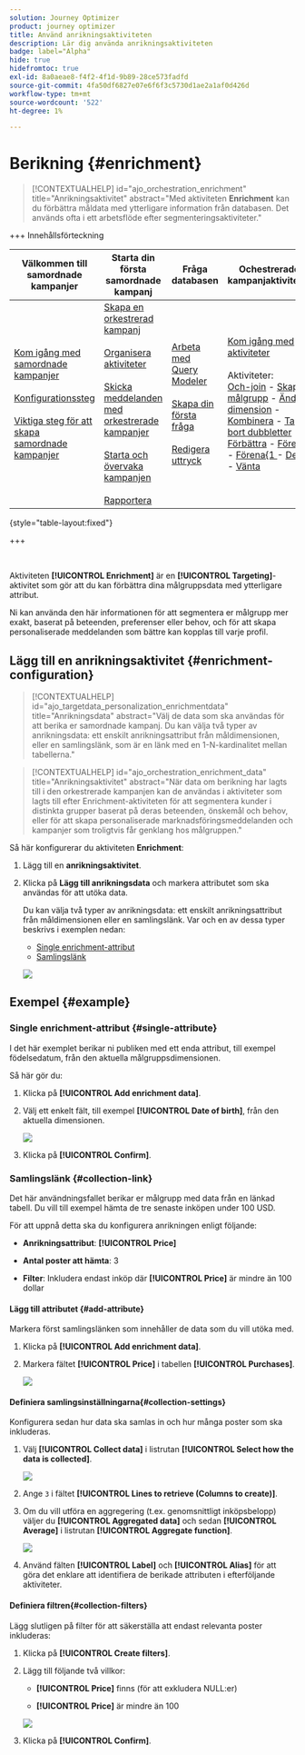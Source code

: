 ```yaml
---
solution: Journey Optimizer
product: journey optimizer
title: Använd anrikningsaktiviteten
description: Lär dig använda anrikningsaktiviteten
badge: label="Alpha"
hide: true
hidefromtoc: true
exl-id: 8a0aeae8-f4f2-4f1d-9b89-28ce573fadfd
source-git-commit: 4fa50df6827e07e6f6f3c5730d1ae2a1af0d426d
workflow-type: tm+mt
source-wordcount: '522'
ht-degree: 1%

---
```


# Berikning {#enrichment}

>[!CONTEXTUALHELP]
>id="ajo_orchestration_enrichment"
>title="Anrikningsaktivitet"
>abstract="Med aktiviteten **Enrichment** kan du förbättra måldata med ytterligare information från databasen. Det används ofta i ett arbetsflöde efter segmenteringsaktiviteter."

+++ Innehållsförteckning

| Välkommen till samordnade kampanjer | Starta din första samordnade kampanj | Fråga databasen | Ochestrerade kampanjaktiviteter |
|---|---|---|---|
| [Kom igång med samordnade kampanjer](../gs-orchestrated-campaigns.md)<br/><br/>[Konfigurationssteg](../configuration-steps.md)<br/><br/>[Viktiga steg för att skapa samordnade kampanjer](../gs-campaign-creation.md) | [Skapa en orkestrerad kampanj](../create-orchestrated-campaign.md)<br/><br/>[Organisera aktiviteter](../orchestrate-activities.md)<br/><br/>[Skicka meddelanden med orkestrerade kampanjer](../send-messages.md)<br/><br/>[Starta och övervaka kampanjen](../start-monitor-campaigns.md)<br/><br/>[Rapportera](../reporting-campaigns.md) | [Arbeta med Query Modeler](../orchestrated-rule-builder.md)<br/><br/>[Skapa din första fråga](../build-query.md)<br/><br/>[Redigera uttryck](../edit-expressions.md) | [Kom igång med aktiviteter](about-activities.md)<br/><br/>Aktiviteter:<br/>[Och-join](and-join.md) - [Skapa målgrupp](build-audience.md) - [Ändra dimension](change-dimension.md) - [Kombinera](combine.md) - [Ta bort dubbletter](deduplication.md) - [Förbättra](enrichment.md) - [Förena](fork.md) - [Förena{1 ](reconciliation.md) - [Dela](split.md) - [Vänta](wait.md) |

{style="table-layout:fixed"}

+++

<br/>

Aktiviteten **[!UICONTROL Enrichment]** är en **[!UICONTROL Targeting]**-aktivitet som gör att du kan förbättra dina målgruppsdata med ytterligare attribut.

Ni kan använda den här informationen för att segmentera er målgrupp mer exakt, baserat på beteenden, preferenser eller behov, och för att skapa personaliserade meddelanden som bättre kan kopplas till varje profil.

## Lägg till en anrikningsaktivitet {#enrichment-configuration}

>[!CONTEXTUALHELP]
>id="ajo_targetdata_personalization_enrichmentdata"
>title="Anrikningsdata"
>abstract="Välj de data som ska användas för att berika er samordnade kampanj. Du kan välja två typer av anrikningsdata: ett enskilt anrikningsattribut från måldimensionen, eller en samlingslänk, som är en länk med en 1-N-kardinalitet mellan tabellerna."

>[!CONTEXTUALHELP]
>id="ajo_orchestration_enrichment_data"
>title="Anrikningsaktivitet"
>abstract="När data om berikning har lagts till i den orkestrerade kampanjen kan de användas i aktiviteter som lagts till efter Enrichment-aktiviteten för att segmentera kunder i distinkta grupper baserat på deras beteenden, önskemål och behov, eller för att skapa personaliserade marknadsföringsmeddelanden och kampanjer som troligtvis får genklang hos målgruppen."

Så här konfigurerar du aktiviteten **Enrichment**:

1. Lägg till en **anrikningsaktivitet**.

1. Klicka på **Lägg till anrikningsdata** och markera attributet som ska användas för att utöka data.

   Du kan välja två typer av anrikningsdata: ett enskilt anrikningsattribut från måldimensionen eller en samlingslänk. Var och en av dessa typer beskrivs i exemplen nedan:

   * [Single enrichment-attribut](#single-attribute)
   * [Samlingslänk](#collection-link)

   ![](../assets/enrichment-1.png)

## Exempel {#example}

### Single enrichment-attribut {#single-attribute}

I det här exemplet berikar ni publiken med ett enda attribut, till exempel födelsedatum, från den aktuella målgruppsdimensionen.

Så här gör du:

1. Klicka på **[!UICONTROL Add enrichment data]**.

1. Välj ett enkelt fält, till exempel **[!UICONTROL Date of birth]**, från den aktuella dimensionen.

   ![](../assets/enrichment-2.png)

1. Klicka på **[!UICONTROL Confirm]**.

### Samlingslänk {#collection-link}

Det här användningsfallet berikar er målgrupp med data från en länkad tabell. Du vill till exempel hämta de tre senaste inköpen under 100 USD.

För att uppnå detta ska du konfigurera anrikningen enligt följande:

* **Anrikningsattribut**: **[!UICONTROL Price]**

* **Antal poster att hämta**: 3

* **Filter**: Inkludera endast inköp där **[!UICONTROL Price]** är mindre än 100 dollar

#### Lägg till attributet {#add-attribute}

Markera först samlingslänken som innehåller de data som du vill utöka med.

1. Klicka på **[!UICONTROL Add enrichment data]**.

1. Markera fältet **[!UICONTROL Price]** i tabellen **[!UICONTROL Purchases]**.

   ![](../assets/enrichment-2.png)

#### Definiera samlingsinställningarna{#collection-settings}

Konfigurera sedan hur data ska samlas in och hur många poster som ska inkluderas.

1. Välj **[!UICONTROL Collect data]** i listrutan **[!UICONTROL Select how the data is collected]**.

   ![](../assets/enrichment-4.png)

1. Ange `3` i fältet **[!UICONTROL Lines to retrieve (Columns to create)]**.

1. Om du vill utföra en aggregering (t.ex. genomsnittligt inköpsbelopp) väljer du **[!UICONTROL Aggregated data]** och sedan **[!UICONTROL Average]** i listrutan **[!UICONTROL Aggregate function]**.

   ![](../assets/enrichment-5.png)

1. Använd fälten **[!UICONTROL Label]** och **[!UICONTROL Alias]** för att göra det enklare att identifiera de berikade attributen i efterföljande aktiviteter.

#### Definiera filtren{#collection-filters}

Lägg slutligen på filter för att säkerställa att endast relevanta poster inkluderas:

1. Klicka på **[!UICONTROL Create filters]**.

1. Lägg till följande två villkor:

   * **[!UICONTROL Price]** finns (för att exkludera NULL:er)

   * **[!UICONTROL Price]** är mindre än 100

   ![](../assets/enrichment-6.png)

1. Klicka på **[!UICONTROL Confirm]**.


<!--
#### Define the sorting{#collection-sorting}

We now need to apply sorting in order to retrieve the three **latest** purchases.

1. Activate the **Enable sorting** option.
1. Click inside the **Attribute** field.
1. Select the **Order date** field.
1. Click **Confirm**. 
1. Select **Descending** from the **Sort** drop-down.

![](../assets/workflow-enrichment7bis.png)


## Data reconciliation {#reconciliation}

>[!CONTEXTUALHELP]
>id="ajo_orchestration_enrichment_reconciliation"
>title="Reconciliation"
>abstract="The **Enrichment** activity can be used to reconcile data from the Journey Optimizer schema with data from another schema, or with data coming from a temporary schema such as data uploaded using a Load file activity. This type of link defines a reconciliation towards a unique record. Journey Optimizer creates a link to a target table by adding a foreign key in it for storing a reference to the unique record."

The **Enrichment** activity can be used to reconcile data from the the Campaign database schema with data from another schema, or with data coming from a temporary schema such as data uploaded using a Load file activity. This type of link defines a reconciliation towards a unique record. Journey Optimizer creates a link to a target table by adding a foreign key in it for storing a reference to the unique record.

For example, you can use this option to reconcile a profile's country, specified in an uploaded file, with one of the countries available in the dedicated table of the Campaign database. 

Follow the steps to configure an **Enrichment** activity with a reconciliation link: 

1. Click the **Add link** button in the **Reconciliation** section.
1. Identify the data you want to create a reconciliation link with.

    * To create a reconciliation link with data from the Campaign database, select **Database schema** and choose the schema where the target is stored. 
    * To create a reconciliation link with data coming from the input transition, select **Temporary schema** and choose the orchestrated campaign transition where the target data is stored. 

1. The **Label** and **Name** fields are automatically populated based on the selected target schema. You can change their values if necessary.

1. In the **Reconciliation criteria** section, specify how you want to reconcile data from the source and destination tables:

    * **Simple join**: Reconcile a specific field from the source table with another field in the destination table. To do this, click the **Add join** button and specify the **Source** and **Destination** fields to use for the reconciliation.

        >[!NOTE]
        >
        >You can use one or more **Simple join** criteria, in which case they must all be verified so that the data can be linked together.

    * **Advanced join**: Use the query modeler to configure the reconciliation criteria. To do this, click the **Create condition** button then define your reconciliation criteria by building your own rule using AND and OR operations.

The example below shows an orchestrated campaign configured to create a link between Journey Optimizer profiles table and a temporary table generated a **Load file** activity. In this example, the **Enrichment** activity reconciliates both tables using the email address as reconciliation criteria.

![](../assets/enrichment-reconciliation.png)

### Enrichment with linked data {#link-example}

The example below shows an orchestrated campaign configured to create a link between two transitions. The first transitions targets profile data using a **Query** activity, while the second transition includes purchase data stored into a file loaded through a Load file activity.

![](../assets/enrichment-uc-link.png)

* The first **Enrichment** activity links the primary set (data from the **Query** activity) with the schema from the **Load file** activity. This allows us to match each profile targeted by the query with the corresponding purchase data.

    ![](../assets/enrichment-uc-link-purchases.png)

* A second **Enrichment** activity is added in order to enrich data from the orchestrated campaign table with the purchase data coming from the **Load file** activity. This allows us to use those data in further activities, for example, to personalize messages sent to the customers with information on their purchase.

    ![](../assets/enrichment-uc-link-data.png)


## Create links between tables {#create-links}

>[!CONTEXTUALHELP]
>id="ajo_orchestration_enrichment_simplejoin"
>title="Link definition"
>abstract="Create a link between the working table data and Adobe Journey Optimizer. For example, if you load data from a file which contains the account number, country and email of recipients, you have to create a link towards the country table in order to update this information in their profiles."

The **[!UICONTROL Link definition]** section allows you to create a link between the working table data and Adobe Journey Optimizer. For example, if you load data from a file which contains the account number, country and email of recipients, you have to create a link towards the country table in order to update this information in their profiles.

There are several types of links available:

* **[!UICONTROL 1 cardinality simple link]**: Each record from the primary set can be associated with one and only one record from the linked data.
* **[!UICONTROL 0 or 1 cardinality simple link]**: Each record from the primary set can be associated with 0 or 1 record from the linked data, but not more than one.
* **[!UICONTROL N cardinality collection link]**: Each record from the primary set can be associated with 0, 1 or more (N) records from the linked data.

To create a link, follow these steps:

1. In the **[!UICONTROL Link definition]** section, click the **[!UICONTROL Add link]** button.

    ![](../assets/workflow-enrichment-link.png)

1. In the **Relation type** drop-down list, choose the type of link you want to create.

1. Identify the target you want to link the primary set to:

    * To link an existing table in the database, choose **[!UICONTROL Database schema]** and select the desired table from the **[!UICONTROL Target schema]** field.
    * To link with data from the input transition, choose **Temporary schema** and select the transition whose data you want to use.

1. Define the reconciliation criteria to match data from the primary set with the linked schema. There are two types of joins available:

    * **Simple join**: Select a specific attribute to match data from the two schemas. Click **Add join** and select the **Source** and **Destination** attributes to use as reconciliation criteria. 
    * **Advanced join**: Create a join using advanced conditions. Click **Add join** and click the **Create condition** button to open the query modeler.

A workflow example using links is available in the [Examples](#link-example) section.

## Add offers {#add-offers}

>[!CONTEXTUALHELP]
>id="ajo_orchestration_enrichment_offer_proposition"
>title="Offer proposition"
>abstract="The Enrichment activity allows you to add offers for each profile."

The **[!UICONTROL Enrichment]** activity allows you to add offers for each profile.

To do so, follow the steps to configure an **[!UICONTROL Enrichment]** activity with an offer: 

1. In the **[!UICONTROL Enrichment]** activity, at the **[!UICONTROL Offer proposition]** section, click on the **[!UICONTROL Add offer]** button

    ![](../assets/enrichment-addoffer.png)

1. You have two choices for the offer selection :

    * **[!UICONTROL Search for the best offer in category]** : check this option and specify the offer engine call parameters (offer space, category or theme(s), contact date, number of offers to keep). The engine will calculate the best offer(s) to add according to these parameters. We recommend completing either the Category or the Theme field, rather than both at the same time.

        ![](../assets/enrichment-bestoffer.png)

    * **[!UICONTROL A predefined offer]** : check this option and specify an offer space, a specific offer, and a contact date to directly configure the offer that you would like to add, without calling the offer engine.

        ![](../assets/enrichment-predefinedoffer.png)

1. After selecting your offer, click on **[!UICONTROL Confirm]** button.

You can now use the offer in the delivery activity.



### Using the offers from Enrichment activity

Within an orchestrated campaign, if you want to use the offers you get from an enrichment activity in your delivery, follow the steps below:

1. Open the delivery activity and go in the content edition. Click on **[!UICONTROL Offers settings]** button and select in the drop-down list the **[!UICONTROL Offers space]** corresponding to your offer. 
If you want to to view only offers from the enrichment activity, set the number of **[!UICONTROL Propositions]** to 0, and save the modifications.

    ![](../assets/offers-settings.png) 

1. In the Email Designer, when adding a personalization with offers, click on the **[!UICONTROL Propositions]** icon, it will display the offer(s) you get from the **[!UICONTROL Enrichment]** activity. Open the offer you want to choose by clicking on it.

    ![](../assets/offers-propositions.png) 

    Go in **[!UICONTROL Rendering functions]** and choose **[!UICONTROL HTML rendering]** or **[!UICONTROL Text rendering]** according to your needs.

    ![](../assets/offers-rendering.png) 

>[!NOTE]
>
>If you choose to have more than one offer in the **[!UICONTROL Enrichment]** activity at the **[!UICONTROL Number of offers to keep]** option, all the offers are displayed when clicking on the **[!UICONTROL Propositions]** icon.

-->